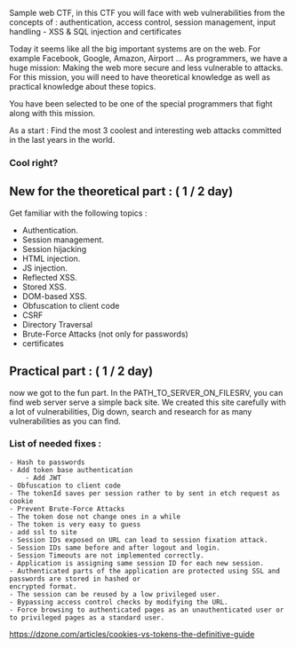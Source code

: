 Sample web CTF, in this CTF you will face with web vulnerabilities from the concepts of : authentication, access control, session management, input handling - XSS &amp; SQL injection and certificates

Today it seems like all the big important systems are on the web.
For example Facebook, Google, Amazon, Airport ...
As programmers, we have a huge mission:
Making the web more secure and less vulnerable to attacks.
For this mission, you will need to have theoretical knowledge as well as practical knowledge about these topics.

You have been selected to be one of the special programmers that fight along with this mission.

As a start :
Find the most 3 coolest and interesting web attacks committed in the last years in the world.

### Cool right?

## New for the theoretical part : ( 1 / 2 day)
Get familiar with the following topics :
- Authentication.
- Session management.
- Session hijacking
- HTML injection.
- JS injection.
- Reflected XSS.
- Stored XSS.
- DOM-based XSS.
- Obfuscation to client code
- CSRF
- Directory Traversal
- Brute-Force Attacks (not only for passwords)
- certificates

## Practical part : ( 1 / 2 day)
now we got to the fun part.
In the PATH_TO_SERVER_ON_FILESRV, you can find web server serve a simple
back site.
We created this site carefully with a lot of vulnerabilities,
Dig down, search and research for as many vulnerabilities as you can find.

### List of needed fixes :
	- Hash to passwords
	- Add token base authentication
		- Add JWT
	- Obfuscation to client code
	- The tokenId saves per session rather to by sent in etch request as cookie
	- Prevent Brute-Force Attacks
	- The token dose not change ones in a while
	- The token is very easy to guess
	- add ssl to site
	- Session IDs exposed on URL can lead to session fixation attack.
	- Session IDs same before and after logout and login.
	- Session Timeouts are not implemented correctly.
	- Application is assigning same session ID for each new session.
	- Authenticated parts of the application are protected using SSL and passwords are stored in hashed or
	encrypted format.
	- The session can be reused by a low privileged user.
	- Bypassing access control checks by modifying the URL.
	- Force browsing to authenticated pages as an unauthenticated user or to privileged pages as a standard user.

https://dzone.com/articles/cookies-vs-tokens-the-definitive-guide
